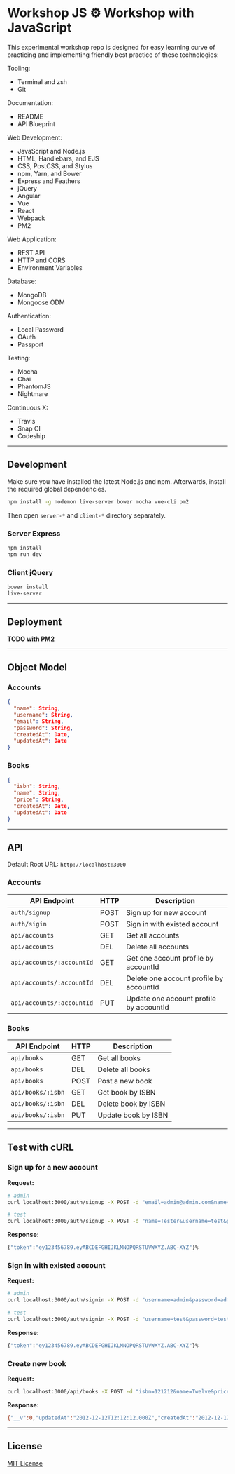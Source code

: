 # Workshop JS :gear: Workshop with JavaScript

This experimental workshop repo is designed for easy learning curve of practicing and implementing friendly best practice of these technologies:

Tooling:

* Terminal and zsh
* Git

Documentation:

* README
* API Blueprint

Web Development:

* JavaScript and Node.js
* HTML, Handlebars, and EJS
* CSS, PostCSS, and Stylus
* npm, Yarn, and Bower
* Express and Feathers
* jQuery
* Angular
* Vue
* React
* Webpack
* PM2

Web Application:

* REST API
* HTTP and CORS
* Environment Variables

Database:

* MongoDB
* Mongoose ODM

Authentication:

* Local Password
* OAuth
* Passport

Testing:

* Mocha
* Chai
* PhantomJS
* Nightmare

Continuous X:

* Travis
* Snap CI
* Codeship

--------------------------------------------------------------------------------

## Development

Make sure you have installed the latest Node.js and npm. Afterwards, install the required global dependencies.

```sh
npm install -g nodemon live-server bower mocha vue-cli pm2
```

Then open `server-*` and `client-*` directory separately.

### Server Express

```sh
npm install
npm run dev
```

### Client jQuery

```sh
bower install
live-server
```

--------------------------------------------------------------------------------

## Deployment

**TODO with PM2**

--------------------------------------------------------------------------------

## Object Model

### Accounts

```json
{
  "name": String,
  "username": String,
  "email": String,
  "password": String,
  "createdAt": Date,
  "updatedAt": Date
}
```

### Books

```json
{
  "isbn": String,
  "name": String,
  "price": String,
  "createdAt": Date,
  "updatedAt": Date
}
```

--------------------------------------------------------------------------------

## API

Default Root URL: `http://localhost:3000`

### Accounts

| API Endpoint       | HTTP | Description
|--------------------|------|------------
| `auth/signup`      | POST | Sign up for new account
| `auth/sigin`       | POST | Sign in with existed account
| `api/accounts`     | GET  | Get all accounts
| `api/accounts`     | DEL  | Delete all accounts
| `api/accounts/:accountId` | GET  | Get one account profile by accountId
| `api/accounts/:accountId` | DEL  | Delete one account profile by accountId
| `api/accounts/:accountId` | PUT  | Update one account profile by accountId

### Books

| API Endpoint      | HTTP | Description
|-------------------|------|------------
| `api/books`       | GET  | Get all books
| `api/books`       | DEL  | Delete all books
| `api/books`       | POST | Post a new book
| `api/books/:isbn` | GET  | Get book by ISBN
| `api/books/:isbn` | DEL  | Delete book by ISBN
| `api/books/:isbn` | PUT  | Update book by ISBN

--------------------------------------------------------------------------------

## Test with cURL

### Sign up for a new account

**Request:**

```sh
# admin
curl localhost:3000/auth/signup -X POST -d "email=admin@admin.com&name=administrator&username=admin&password=admin"

# test
curl localhost:3000/auth/signup -X POST -d "name=Tester&username=test&password=test&email=test@test.com"
```

**Response:**

```sh
{"token":"ey123456789.eyABCDEFGHIJKLMNOPQRSTUVWXYZ.ABC-XYZ"}%
```

### Sign in with existed account

**Request:**

```sh
# admin
curl localhost:3000/auth/signin -X POST -d "username=admin&password=admin"

# test
curl localhost:3000/auth/signin -X POST -d "username=test&password=test"
```

**Response:**

```sh
{"token":"ey123456789.eyABCDEFGHIJKLMNOPQRSTUVWXYZ.ABC-XYZ"}%
```

### Create new book

**Request:**

```sh
curl localhost:3000/api/books -X POST -d "isbn=121212&name=Twelve&price=12"
```

**Response:**

```sh
{"__v":0,"updatedAt":"2012-12-12T12:12:12.000Z","createdAt":"2012-12-12T12:12:12.000Z","isbn":"121212","name":"Twelve","price":12,"_id":"1234567890"}
```

--------------------------------------------------------------------------------

## License

[MIT License](https://mit-license.org)
